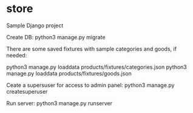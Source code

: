 # store
Sample Django project


Create DB:
  python3 manage.py migrate

There are some saved fixtures with sample categories and goods, if needed:

  python3 manage.py loaddata products/fixtures/categories.json
  python3 manage.py loaddata products/fixtures/goods.json 

Ceate a supersuser for access to admin panel:
  python3 manage.py createsuperuser

Run server:
  python3 manage.py runserver
